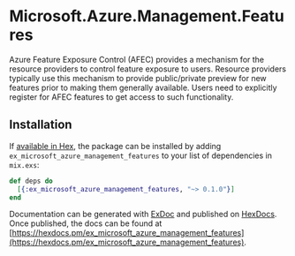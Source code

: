 # Microsoft.Azure.Management.Features

Azure Feature Exposure Control (AFEC) provides a mechanism for the resource providers to control feature exposure to users. Resource providers typically use this mechanism to provide public/private preview for new features prior to making them generally available. Users need to explicitly register for AFEC features to get access to such functionality.

## Installation

If [available in Hex](https://hex.pm/docs/publish), the package can be installed
by adding `ex_microsoft_azure_management_features` to your list of dependencies in `mix.exs`:

```elixir
def deps do
  [{:ex_microsoft_azure_management_features, "~> 0.1.0"}]
end
```

Documentation can be generated with [ExDoc](https://github.com/elixir-lang/ex_doc)
and published on [HexDocs](https://hexdocs.pm). Once published, the docs can
be found at [https://hexdocs.pm/ex_microsoft_azure_management_features](https://hexdocs.pm/ex_microsoft_azure_management_features).

